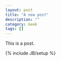 ```yaml
---
layout: post
title: "A new post"
description: ""
category: Geek 
tags: []
---
```


This is a post.

{% include JB/setup %}
